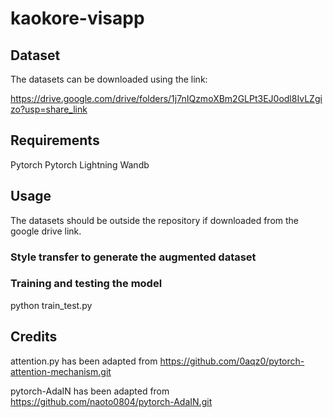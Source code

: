 # kaokore-visapp

## Dataset

The datasets can be downloaded using the link:

https://drive.google.com/drive/folders/1j7nIQzmoXBm2GLPt3EJ0odl8IvLZgizo?usp=share_link

## Requirements

Pytorch
Pytorch Lightning
Wandb

## Usage
The datasets should be outside the repository if downloaded from the google drive link.

### Style transfer to generate the augmented dataset

### Training and testing the model

python train_test.py

## Credits

attention.py has been adapted from https://github.com/0aqz0/pytorch-attention-mechanism.git

pytorch-AdaIN has been adapted from https://github.com/naoto0804/pytorch-AdaIN.git
